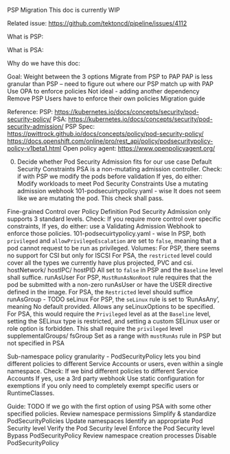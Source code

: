 PSP Migration
This doc is currently WIP
 
Related issue: https://github.com/tektoncd/pipeline/issues/4112
 
What is PSP:
 
What is PSA:
 
Why do we have this doc:
 
 
Goal: 
Weight between the 3 options
Migrate from PSP to PAP
PAP is less  granular than PSP – need to figure out where our PSP match up with PAP
Use OPA to enforce policies
Not ideal - adding another dependency
Remove PSP
Users have to enforce their own policies
Migration guide
 
Reference:
PSP:  https://kubernetes.io/docs/concepts/security/pod-security-policy/
PSA: https://kubernetes.io/docs/concepts/security/pod-security-admission/
PSP Spec:
https://pwittrock.github.io/docs/concepts/policy/pod-security-policy/
https://docs.openshift.com/online/pro/rest_api/policy/podsecuritypolicy-policy-v1beta1.html
Open policy agent: https://www.openpolicyagent.org/
 








 
0. Decide whether Pod Security Admission fits for our use case
Default Security Constraints 
	PSA is a non-mutating admission controller.
Check: if with PSP we modify the pods before validation
If yes, do either: 
Modify workloads to meet Pod Security Constraints
Use a mutating admission webhook
101-podsecuirtypolicy.yaml - wise
It does not seem like we are mutating the pod. This check shall pass.
 
Fine-grained Control over Policy Definition
Pod Security Admission only supports 3 standard levels. 
Check: If you require more control over specific constraints,
If yes, do either: 
use a Validating Admission Webhook to enforce those policies.
101-podsecuirtypolicy.yaml - wise
In PSP, both `privileged` and `allowPrivilegeEscalation` are set to `false`, meaning that a pod cannot request to be run as privileged.
Volumes:
For PSP, there seems no support for CSI but only for ISCSI
For PSA, the `restricted` level could cover all the types we currently have plus projected, PVC and csi.
hostNetwork/ hostIPC/ hostPID
All set to `false` in PSP and the `Baseline` level shall suffice. 
runAsUser
For PSP, `MustRunAsNonRoot` rule requires that the pod be submitted with a non-zero runAsUser or have the USER directive defined in the image.
For PSA, the `Restricted` level should suffice
runAsGroup - TODO
seLinux
For PSP, the `seLinux` rule is set to ‘RunAsAny’,  meaning No default provided. Allows any seLinuxOptions to be specified. 
For PSA, this would require the `Privileged` level as at the `Baseline` level, setting the SELinux type is restricted, and setting a custom SELinux user or role option is forbidden. 
This shall require the `privileged` level
supplementalGroups/ fsGroup
Set as a range with `mustRunAs` rule in PSP but not specified in PSA
 
Sub-namespace policy granularity - 
PodSecurityPolicy lets you bind different policies to different Service Accounts or users, even within a single namespace. 
Check: If we bind different policies to different Service Accounts 
If yes, use a 3rd party webhook
Use static configuration for exemptions if you only need to completely exempt specific users or RuntimeClasses.
 
Guide: 
TODO If we go with the first option of using PSA with some other specified policies.
Review namespace permissions
Simplify & standardize PodSecurityPolicies
Update namespaces
Identify an appropriate Pod Security level
Verify the Pod Security level
Enforce the Pod Security level
Bypass PodSecurityPolicy
Review namespace creation processes
Disable PodSecurityPolicy


